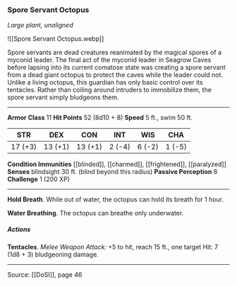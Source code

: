 ### Spore Servant Octopus
_Large plant, unaligned_

![[Spore Servant Octopus.webp]]

Spore servants are dead creatures reanimated by the magical spores of a myconid leader. The final act of the myconid leader in Seagrow Caves before lapsing into its current comatose state was creating a spore servant from a dead giant octopus to protect the caves while the leader could not. Unlike a living octopus, this guardian has only basic control over its tentacles. Rather than coiling around intruders to immobilize them, the spore servant simply bludgeons them.




---

**Armor Class** 11
**Hit Points** 52 (8d10 + 8)
**Speed** 5 ft., swim 50 ft.

| STR     | DEX     | CON     | INT     | WIS     | CHA     |
|---------|---------|---------|---------|---------|---------|
| 17 (+3) | 13 (+1) | 13 (+1) | 2 (-4) | 6 (-2) | 1 (-5) |

**Condition Immunities** [[blinded]], [[charmed]], [[frightened]], [[paralyzed]]
**Senses** blindsight 30 ft. (blind beyond this radius)
**Passive Perception** 8
**Challenge** 1 (200 XP)

---

**Hold Breath**. While out of water, the octopus can hold its breath for 1 hour.

**Water Breathing**. The octopus can breathe only underwater.

##### Actions
**Tentacles**. _Melee Weapon Attack:_ +5 to hit, reach 15 ft., one target Hit: 7 (1d8 + 3) bludgeoning damage.


---

Source: [[DoSI]], page 46
